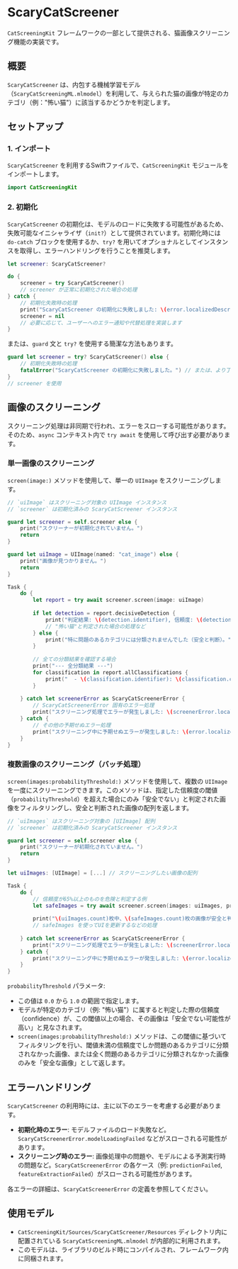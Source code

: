 # ScaryCatScreener

`CatScreeningKit` フレームワークの一部として提供される、猫画像スクリーニング機能の実装です。

## 概要

`ScaryCatScreener` は、内包する機械学習モデル（`ScaryCatScreeningML.mlmodel`）を利用して、与えられた猫の画像が特定のカテゴリ（例："怖い猫"）に該当するかどうかを判定します。

## セットアップ

### 1. インポート

`ScaryCatScreener` を利用するSwiftファイルで、`CatScreeningKit` モジュールをインポートします。

```swift
import CatScreeningKit
```

### 2. 初期化

`ScaryCatScreener` の初期化は、モデルのロードに失敗する可能性があるため、失敗可能なイニシャライザ（`init?`）として提供されています。初期化時には `do-catch` ブロックを使用するか、`try?` を用いてオプショナルとしてインスタンスを取得し、エラーハンドリングを行うことを推奨します。

```swift
let screener: ScaryCatScreener?

do {
    screener = try ScaryCatScreener()
    // screener が正常に初期化された場合の処理
} catch {
    // 初期化失敗時の処理
    print("ScaryCatScreener の初期化に失敗しました: \(error.localizedDescription)")
    screener = nil
    // 必要に応じて、ユーザーへのエラー通知や代替処理を実装します
}
```

または、`guard` 文と `try?` を使用する簡潔な方法もあります。

```swift
guard let screener = try? ScaryCatScreener() else {
    // 初期化失敗時の処理
    fatalError("ScaryCatScreener の初期化に失敗しました。") // または、より丁寧なエラーハンドリング
}
// screener を使用
```

## 画像のスクリーニング

スクリーニング処理は非同期で行われ、エラーをスローする可能性があります。そのため、`async` コンテキスト内で `try await` を使用して呼び出す必要があります。

### 単一画像のスクリーニング

`screen(image:)` メソッドを使用して、単一の `UIImage` をスクリーニングします。

```swift
// `uiImage` はスクリーニング対象の UIImage インスタンス
// `screener` は初期化済みの ScaryCatScreener インスタンス

guard let screener = self.screener else {
    print("スクリーナーが初期化されていません。")
    return
}

guard let uiImage = UIImage(named: "cat_image") else {
    print("画像が見つかりません。")
    return
}

Task {
    do {
        let report = try await screener.screen(image: uiImage)
        
        if let detection = report.decisiveDetection {
            print("判定結果: \(detection.identifier), 信頼度: \(detection.confidence)")
            // "怖い猫"と判定された場合の処理など
        } else {
            print("特に問題のあるカテゴリには分類されませんでした（安全と判断）。")
        }
        
        // 全ての分類結果を確認する場合
        print("--- 全分類結果 ---")
        for classification in report.allClassifications {
            print("  - \(classification.identifier): \(classification.confidence)")
        }
        
    } catch let screenerError as ScaryCatScreenerError {
        // ScaryCatScreenerError 固有のエラー処理
        print("スクリーニング処理でエラーが発生しました: \(screenerError.localizedDescription)")
    } catch {
        // その他の予期せぬエラー処理
        print("スクリーニング中に予期せぬエラーが発生しました: \(error.localizedDescription)")
    }
}
```

### 複数画像のスクリーニング（バッチ処理）

`screen(images:probabilityThreshold:)` メソッドを使用して、複数の `UIImage` を一度にスクリーニングできます。このメソッドは、指定した信頼度の閾値（`probabilityThreshold`）を超えた場合にのみ「安全でない」と判定された画像をフィルタリングし、安全と判断された画像の配列を返します。

```swift
// `uiImages` はスクリーニング対象の [UIImage] 配列
// `screener` は初期化済みの ScaryCatScreener インスタンス

guard let screener = self.screener else {
    print("スクリーナーが初期化されていません。")
    return
}

let uiImages: [UIImage] = [...] // スクリーニングしたい画像の配列

Task {
    do {
        // 信頼度が65%以上のものを危険と判定する例
        let safeImages = try await screener.screen(images: uiImages, probabilityThreshold: 0.65) 
        
        print("\(uiImages.count)枚中、\(safeImages.count)枚の画像が安全と判定されました。")
        // safeImages を使ってUIを更新するなどの処理
        
    } catch let screenerError as ScaryCatScreenerError {
        print("スクリーニング処理でエラーが発生しました: \(screenerError.localizedDescription)")
    } catch {
        print("スクリーニング中に予期せぬエラーが発生しました: \(error.localizedDescription)")
    }
}
```

`probabilityThreshold` パラメータ:
- この値は `0.0` から `1.0` の範囲で指定します。
- モデルが特定のカテゴリ（例: "怖い猫"）に属すると判定した際の信頼度（confidence）が、この閾値以上の場合、その画像は「安全でない可能性が高い」と見なされます。
- `screen(images:probabilityThreshold:)` メソッドは、この閾値に基づいてフィルタリングを行い、閾値未満の信頼度でしか問題のあるカテゴリに分類されなかった画像、または全く問題のあるカテゴリに分類されなかった画像のみを「安全な画像」として返します。

## エラーハンドリング

`ScaryCatScreener` の利用時には、主に以下のエラーを考慮する必要があります。

-   **初期化時のエラー**: モデルファイルのロード失敗など。`ScaryCatScreenerError.modelLoadingFailed` などがスローされる可能性があります。
-   **スクリーニング時のエラー**: 画像処理中の問題や、モデルによる予測実行時の問題など。`ScaryCatScreenerError` の各ケース（例: `predictionFailed`, `featureExtractionFailed`）がスローされる可能性があります。

各エラーの詳細は、`ScaryCatScreenerError` の定義を参照してください。

## 使用モデル

-   `CatScreeningKit/Sources/ScaryCatScreener/Resources` ディレクトリ内に配置されている `ScaryCatScreeningML.mlmodel` が内部的に利用されます。
-   このモデルは、ライブラリのビルド時にコンパイルされ、フレームワーク内に同梱されます。 